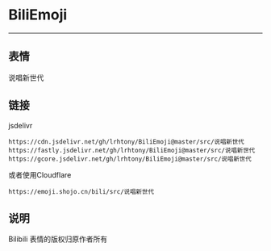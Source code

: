 # BiliEmoji
---
## 表情
说唱新世代
## 链接
jsdelivr
```
https://cdn.jsdelivr.net/gh/lrhtony/BiliEmoji@master/src/说唱新世代
https://fastly.jsdelivr.net/gh/lrhtony/BiliEmoji@master/src/说唱新世代
https://gcore.jsdelivr.net/gh/lrhtony/BiliEmoji@master/src/说唱新世代
```
或者使用Cloudflare
```
https://emoji.shojo.cn/bili/src/说唱新世代
```
## 说明
Bilibili 表情的版权归原作者所有
